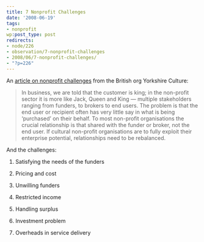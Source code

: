 ```yaml
---
title: 7 Nonprofit Challenges
date: '2008-06-19'
tags:
- nonprofit
wp:post_type: post
redirects:
- node/226
- observation/7-nonprofit-challenges
- 2008/06/7-nonprofit-challenges/
- "?p=226"
---
```


An [article on nonprofit challenges](http://www.yorkshire-culture.co.uk/News/Articles/The_seven_key_challenges_for_non-profit_organisations.html) from the British org Yorkshire Culture:

>

> In business, we are told that the customer is king; in the non-profit sector it is more like Jack, Queen and King — multiple stakeholders ranging from funders, to brokers to end users. The problem is that the end user or recipient often has very little say in what is being ‘purchased’ on their behalf. To most non-profit organisations the crucial relationship is that shared with the funder or broker, not the end user. If cultural non-profit organisations are to fully exploit their enterprise potential, relationships need to be rebalanced.

>

And the challenges:

1. Satisfying the needs of the funders

2. Pricing and cost

3. Unwilling funders

4. Restricted income

5. Handling surplus

6. Investment problem

7. Overheads in service delivery

